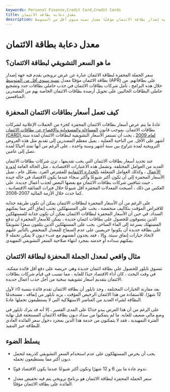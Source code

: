 ```yaml
---
keywords: Personal Finance,Credit Card,Credit Cards
title: معدل دعابة بطاقة الائتمان
description: سعر الجملة المحفزة لبطاقة الائتمان عبارة عن عرض ترويجي يقدم فيه جهة إصدار بطاقة الائتمان مؤقتًا معدل نسبة سنوي أقل من المتوسط (APR) على بطاقاتهم.
---
```


# معدل دعابة بطاقة الائتمان
## ما هو السعر التشويقي لبطاقة الائتمان؟

سعر الجملة المحفزة لبطاقة الائتمان عبارة عن عرض ترويجي يقدم فيه جهة إصدار بطاقة الائتمان مؤقتًا معدل [نسبة سنوي أقل من المتوسط](/apr) (APR) على بطاقاتهم. من خلال هذه البرامج ، تأمل شركات بطاقات الائتمان في جذب حاملي بطاقات جدد وتشجيع حاملي البطاقات الحاليين على تحويل أرصدة بطاقات الائتمان الخاصة بهم من المصدرين المنافسين.

## كيف تعمل أسعار بطاقات الائتمان المحفزة

عادةً ما يتم عرض أسعار بطاقات الائتمان المحفزة كجزء من الحملات الإعلانية لشركات بطاقات الائتمان. بموجب قانون [المساءلة والمسؤولية والإفصاح عن بطاقات الائتمان (CARD) لعام 2009](/credit-card-accountability-responsibility-and-disclosure-act-of-2009) ، يجب أن تستمر الأسعار التشويقية لبطاقات الائتمان لمدة ستة أشهر على الأقل. من الناحية العملية ، يميل معظم المصدرين إلى تقديم مثل هذه العروض الترويجية لمدة تتراوح بين ستة أشهر وسنة واحدة ، على الرغم من أنها تمتد أحيانًا لمدة تصل إلى عامين.

عند تحديد أسعار بطاقات الائتمان التي يجب تقديمها ، تزن شركات بطاقات الائتمان العديد من العوامل المختلفة. وتشمل هذه الاعتبارات الاقتصادية ، مثل الحالة العامة [لدورة الأعمال](/businesscycle) ، وكذلك العوامل المتعلقة [بالجدارة الائتمانية](/credit-worthiness) للمقترض الفرد. بشكل عام ، تميل الأسعار المحفزة إلى أن تكون أكثر شيوعًا وأكثر سخاء عندما يكون الاقتصاد في حالة جيدة ، حيث تتنافس شركات بطاقات الائتمان مع بعضها البعض لجذب أعمال جديدة. على العكس من ذلك ، أصبحت المعدلات المحفزة أقل شيوعًا خلال فترات الضائقة الاقتصادية ، كما حدث خلال الأزمة المالية 2007-2008.

على الرغم من أن الأسعار المحفزة لبطاقات الائتمان يمكن أن تكون طريقة جذابة للاقتراض المؤقت بتكاليف منخفضة ، يجب على المستهلكين تجنب إنفاق أكثر مما يمكنهم السداد. في حين أن الأسعار المحفزة لبطاقات الائتمان يمكن أن تكون جذابة للمستهلكين الذين يتسوقون للحصول على بطاقات ائتمان جديدة ، يمكن للأسعار المحفزة أن تدفع المستهلك بسرعة إلى الماء الساخن. يجب على المستهلكين الذين يتلقون سعرًا تشويقيًا على بطاقة جديدة أن يكونوا حريصين على عدم السماح للمعدل المنخفض بالتأثير عليهم لاتخاذ خيارات إنفاق سيئة. وإلا ، فقد يجدون أنفسهم مع عبء ديون لا يمكن تحمله لا يمكنهم سداده أو خدمته بمجرد انتهاء صلاحية السعر التشويقي التمهيدي.

## مثال واقعي لمعدل الجملة المحفزة لبطاقة الائتمان

تتسوق تايلور للحصول على بطاقة ائتمان جديدة وهي حريصة على دفع أقل فائدة ممكنة. في وقت البحث ، كان أداء الاقتصاد جيدًا للغاية ، مما تسبب في قيام شركات بطاقات الائتمان بتقديم أسعار تشويقية سخية من أجل جذب أعمال جديدة.

بعد مقارنة الخيارات المختلفة ، وجد تايلور أن بطاقة الائتمان تقدم فائدة بنسبة 0٪ لأول 12 شهرًا. للاستفادة من هذا الائتمان الرخيص المؤقت ، يزيد تايلور من إنفاقه ، مستخدمًا البطاقة لشراء العديد من العناصر الاستهلاكية التي لا يستطيعون تحملها عادةً.

على الرغم من أن هذا العرض يبدو جذابًا على المدى القصير ، إلا أنه قد يترك تايلور في وضع مالي ضعيف للغاية. ما لم يتمكنوا من سداد ديون بطاقة الائتمان المستحقة قبل نهاية الفترة التمهيدية ، فقد لا يتمكنون من خدمة هذا الدين بمجرد دخول سعر الفائدة العادي للبطاقة حيز التنفيذ.

## يسلط الضوء

- يجب أن يحرص المستهلكون على عدم استخدام السعر التشويقي كذريعة لتحمل ديون أكثر مما يستطيعون تحمله.

- تدوم عادة ما بين 6 و 12 شهرًا وتكون أكثر شيوعًا عندما يكون الاقتصاد قويًا.

- سعر الجملة المحفزة لبطاقة الائتمان هو برنامج ترويجي يتم فيه تخفيض معدل الفائدة على بطاقة الائتمان مؤقتًا.

